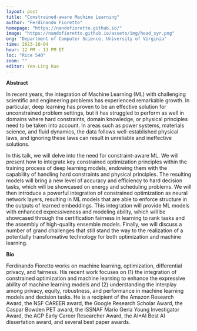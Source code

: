 ```yaml
---
layout: post
title: "Constrained-aware Machine Learning"
author: "Ferdinando Fioretto"
homepage: "https://nandofioretto.github.io/"
image: "https://nandofioretto.github.io/assets/img/head_syr.png"
org: "Department of Computer Science, University of Virginia"
time: 2023-10-04
hour: 12 PM - 13 PM ET
loc: "Rice 540"
zoom: ""
editor: Yen-Ling Kuo
---
```


**Abstract**

In recent years, the integration of Machine Learning (ML) with challenging scientific and engineering problems has experienced remarkable growth. In particular, deep learning has proven to be an effective solution for unconstrained problem settings, but it has struggled to perform as well in domains where hard constraints, domain knowledge, or physical principles need to be taken into account. In areas such as power systems, materials science, and fluid dynamics, the data follows well-established physical laws, and ignoring these laws can result in unreliable and ineffective solutions.

In this talk, we will delve into the need for constraint-aware ML. We will present how to integrate key constrained optimization principles within the training process of deep learning models, endowing them with the capability of handling hard constraints and physical principles. The resulting models will bring a new level of accuracy and efficiency to hard decision tasks, which will be showcased on energy and scheduling problems. We will then introduce a powerful integration of constrained optimization as neural network layers, resulting in ML models that are able to enforce structure in the outputs of learned embeddings. This integration will provide ML models with enhanced expressiveness and modeling ability, which will be showcased through the certification fairness in learning to rank tasks and the assembly of high-quality ensemble models. Finally, we will discuss a number of grand challenges that still stand the way to the realization of a potentially transformative technology for both optimization and machine learning.

**Bio**

Ferdinando Fioretto works on machine learning, optimization, differential privacy, and fairness. His recent work focuses on (1) the integration of constrained optimization and machine learning to enhance the expressive ability of machine learning models and (2) understanding the interplay among privacy, equity, robustness, and performance in machine learning models and decision tasks. He is a recipient of the Amazon Research Award, the NSF CAREER award, the Google Research Scholar Award, the Caspar Bowden PET award, the ISSNAF Mario Gerla Young Investigator Award, the ACP Early Career Researcher Award, the AI*AI Best AI dissertation award, and several best paper awards.

